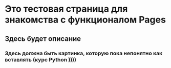 # Это тестовая страница для знакомства с функционалом Pages
## Здесь будет описание 

### Здесь должна быть картинка, которую пока непонятно как вставлять (курс Python ))))